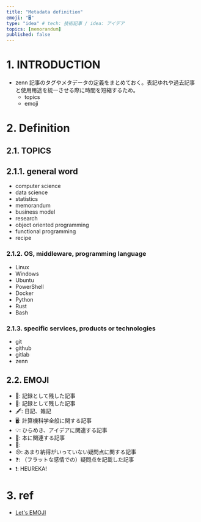 ```yaml
---
title: "Metadata definition"
emoji: "🖥️"
type: "idea" # tech: 技術記事 / idea: アイデア
topics: [memorandum]
published: false
---
```


# 1. INTRODUCTION

- zenn 記事のタグやメタデータの定義をまとめておく。表記ゆれや過去記事と使用用途を統一させる際に時間を短縮するため。
    - topics
    - emoji


# 2. Definition

## 2.1. TOPICS

## 2.1.1. general word

- computer science
- data science
- statistics
- memorandum
- business model
- research
- object oriented programming
- functional programming
- recipe

### 2.1.2. OS, middleware, programming language

- Linux
- Windows
- Ubuntu
- PowerShell
- Docker
- Python
- Rust
- Bash

### 2.1.3. specific services, products or technologies

- git
- github
- gitlab
- zenn

## 2.2. EMOJI

- 💽: 記録として残した記事
- 💾: 記録として残した記事
- 🖋️: 日記、雑記
- 🖥️: 計算機科学全般に関する記事
- 💡: ひらめき、アイデアに関連する記事
- 📖: 本に関連する記事
- 🤔: 
- 😕: あまり納得がいっていない疑問点に関する記事
- ❓: （フラットな感情での）疑問点を記載した記事
- ❗: HEUREKA! 

# 3. ref
- [Let's EMOJI](https://lets-emoji.com/)
